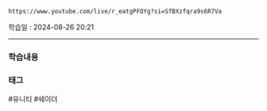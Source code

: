 ```vid
https://www.youtube.com/live/r_eatgPFQYg?si=SfBXzfqra9s6R7Va
```

학습일 : 2024-08-26 20:21

---
### 학습내용



### 태그
#유니티 #쉐이더



